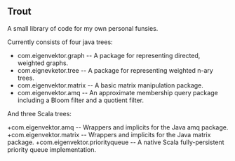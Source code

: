 Trout
-----

A small library of code for my own personal funsies.

Currently consists of four java trees:

+ com.eigenvektor.graph -- A package for representing directed, weighted graphs.
+ com.eignevketor.tree -- A package for representing weighted n-ary trees.
+ com.eigenvektor.matrix -- A basic matrix manipulation package.
+ com.eigenvektor.amq -- An approximate membership query package including a Bloom filter and a quotient filter.

And three Scala trees:

+com.eigenvektor.amq -- Wrappers and implicits for the Java amq package.
+com.eigenvektor.matrix -- Wrappers and implicits for the Java matrix package.
+com.eigenvektor.priorityqueue -- A native Scala fully-persistent priority queue implementation.
